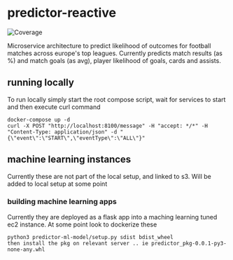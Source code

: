 # predictor-reactive

![Coverage](.github/badges/scraper.svg)

Microservice architecture to predict likelihood of outcomes for football matches across europe's top leagues.  Currently predicts match results (as %) and match goals (as avg), player likelihood of goals, cards and assists.


## running locally

To run locally simply start the root compose script, wait for services to start and then execute curl command

```
docker-compose up -d
curl -X POST "http://localhost:8100/message" -H "accept: */*" -H "Content-Type: application/json" -d "{\"event\":\"START\",\"eventType\":\"ALL\"}"
```

## machine learning instances

Currently these are not part of the local setup, and linked to s3.  Will be added to local setup at some point

### building machine learning apps

Currently they are deployed as a flask app into a maching learning tuned ec2 instance.  At some point look to dockerize these

```
python3 predictor-ml-model/setup.py sdist bdist_wheel
then install the pkg on relevant server .. ie predictor_pkg-0.0.1-py3-none-any.whl 
```
